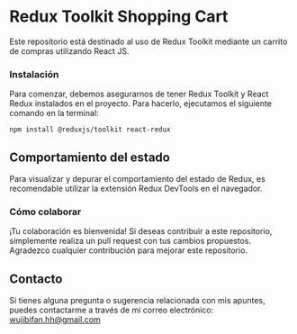 # Redux Toolkit Shopping Cart

Este repositorio está destinado al uso de Redux Toolkit mediante un carrito de compras utilizando React JS.

### Instalación
Para comenzar, debemos asegurarnos de tener Redux Toolkit y React Redux instalados en el proyecto. Para hacerlo, ejecutamos el siguiente comando en la terminal:

`npm install @reduxjs/toolkit react-redux`

## Comportamiento del estado

Para visualizar y depurar el comportamiento del estado de Redux, es recomendable utilizar la extensión Redux DevTools en el navegador.

### Cómo colaborar

¡Tu colaboración es bienvenida! Si deseas contribuir a este repositorio, simplemente realiza un pull request con tus cambios propuestos. Agradezco cualquier contribución para mejorar este repositorio.

## Contacto

Si tienes alguna pregunta o sugerencia relacionada con mis apuntes, puedes contactarme a través de mi correo electrónico: [wujibifan.hh@gmail.com](mailto:wujibifan.hh@gmail.com)